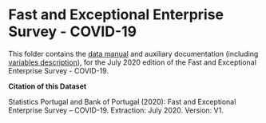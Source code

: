 # Fast and Exceptional Enterprise Survey - COVID-19


This folder contains the [data manual](https://github.com/BPLIM/Manuals/blob/master/Data/IREE/JUL20/manual_IREE_JUL2020.md) and auxiliary documentation (including [variables description](https://github.com/BPLIM/Manuals/tree/master/Data/IREE/NOV20/aux_files/variables_description)), for the July 2020 edition of the Fast and Exceptional Enterprise Survey - COVID-19.



**Citation of this Dataset**

Statistics Portugal and Bank of Portugal (2020): Fast and Exceptional Enterprise Survey – COVID-19. Extraction: July 2020. Version: V1.


